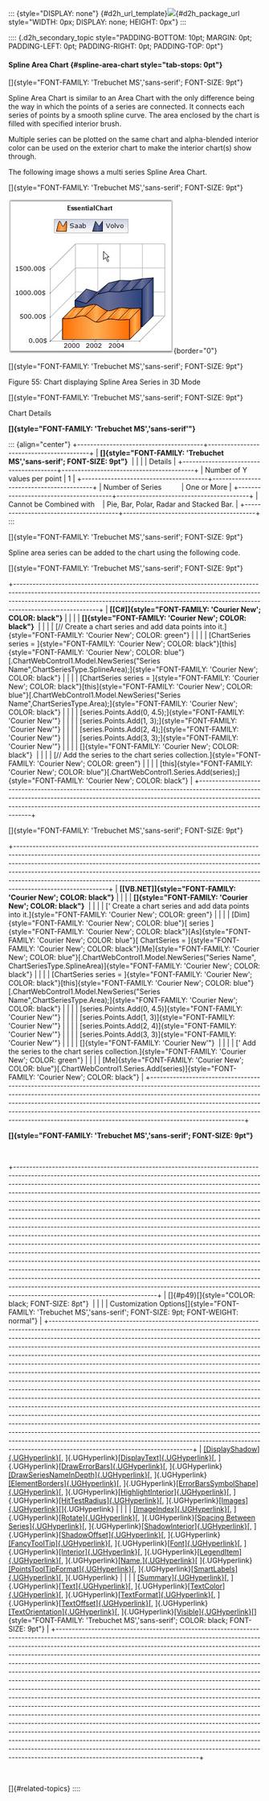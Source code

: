 ::: {style="DISPLAY: none"}
[](ms-xhelp:///?Id=d2h_url_template){#d2h_url_template}![](!package_url!){#d2h_package_url style="WIDTH: 0px; DISPLAY: none; HEIGHT: 0px"}
:::

:::: {.d2h_secondary_topic style="PADDING-BOTTOM: 10pt; MARGIN: 0pt; PADDING-LEFT: 0pt; PADDING-RIGHT: 0pt; PADDING-TOP: 0pt"}
#### Spline Area Chart {#spline-area-chart style="tab-stops: 0pt"}

[]{style="FONT-FAMILY: 'Trebuchet MS','sans-serif'; FONT-SIZE: 9pt"} 

Spline Area Chart is similar to an Area Chart with the only difference being the way in which the points of a series are connected. It connects each series of points by a smooth spline curve. The area enclosed by the chart is filled with specified interior brush.

Multiple series can be plotted on the same chart and alpha-blended interior color can be used on the exterior chart to make the interior chart(s) show through.

The following image shows a multi series Spline Area Chart.

[]{style="FONT-FAMILY: 'Trebuchet MS','sans-serif'; FONT-SIZE: 9pt"} 

![](ImagesExt/image64_60.jpg){border="0"}

[]{style="FONT-FAMILY: 'Trebuchet MS','sans-serif'; FONT-SIZE: 9pt"} 

Figure 55: Chart displaying Spline Area Series in 3D Mode

[]{style="FONT-FAMILY: 'Trebuchet MS','sans-serif'; FONT-SIZE: 9pt"} 

Chart Details

**[]{style="FONT-FAMILY: 'Trebuchet MS','sans-serif'"}** 

::: {align="center"}
+---------------------------------------+-----------------------------------------+
| **[]{style="FONT-FAMILY: 'Trebuchet MS','sans-serif'; FONT-SIZE: 9pt"}**        |
|                                                                                 |
| Details                                                                         |
+---------------------------------------+-----------------------------------------+
| Number of Y values per point          | 1                                       |
+---------------------------------------+-----------------------------------------+
| Number of Series                      | One or More                             |
+---------------------------------------+-----------------------------------------+
| Cannot be Combined with               | Pie, Bar, Polar, Radar and Stacked Bar. |
+---------------------------------------+-----------------------------------------+
:::

[]{style="FONT-FAMILY: 'Trebuchet MS','sans-serif'; FONT-SIZE: 9pt"} 

Spline area series can be added to the chart using the following code.

[]{style="FONT-FAMILY: 'Trebuchet MS','sans-serif'; FONT-SIZE: 9pt"} 

+--------------------------------------------------------------------------------------------------------------------------------------------------------------------------------------------------------------------------------------------------------------------+
| **[\[C#\]]{style="FONT-FAMILY: 'Courier New'; COLOR: black"}**                                                                                                                                                                                                     |
|                                                                                                                                                                                                                                                                    |
| **[]{style="FONT-FAMILY: 'Courier New'; COLOR: black"}**                                                                                                                                                                                                           |
|                                                                                                                                                                                                                                                                    |
| [// Create a chart series and add data points into it.]{style="FONT-FAMILY: 'Courier New'; COLOR: green"}                                                                                                                                                          |
|                                                                                                                                                                                                                                                                    |
| [ChartSeries series = ]{style="FONT-FAMILY: 'Courier New'; COLOR: black"}[this]{style="FONT-FAMILY: 'Courier New'; COLOR: blue"}[.ChartWebControl1.Model.NewSeries(\"Series Name\",ChartSeriesType.SplineArea);]{style="FONT-FAMILY: 'Courier New'; COLOR: black"} |
|                                                                                                                                                                                                                                                                    |
| [ChartSeries series = ]{style="FONT-FAMILY: 'Courier New'; COLOR: black"}[this]{style="FONT-FAMILY: 'Courier New'; COLOR: blue"}[.ChartWebControl1.Model.NewSeries(\"Series Name\",ChartSeriesType.Area);]{style="FONT-FAMILY: 'Courier New'; COLOR: black"}       |
|                                                                                                                                                                                                                                                                    |
| [series.Points.Add(0, 4.5);]{style="FONT-FAMILY: 'Courier New'"}                                                                                                                                                                                                   |
|                                                                                                                                                                                                                                                                    |
| [series.Points.Add(1, 3);]{style="FONT-FAMILY: 'Courier New'"}                                                                                                                                                                                                     |
|                                                                                                                                                                                                                                                                    |
| [series.Points.Add(2, 4);]{style="FONT-FAMILY: 'Courier New'"}                                                                                                                                                                                                     |
|                                                                                                                                                                                                                                                                    |
| [series.Points.Add(3, 3);]{style="FONT-FAMILY: 'Courier New'"}                                                                                                                                                                                                     |
|                                                                                                                                                                                                                                                                    |
| []{style="FONT-FAMILY: 'Courier New'; COLOR: black"}                                                                                                                                                                                                               |
|                                                                                                                                                                                                                                                                    |
| [// Add the series to the chart series collection.]{style="FONT-FAMILY: 'Courier New'; COLOR: green"}                                                                                                                                                              |
|                                                                                                                                                                                                                                                                    |
| [this]{style="FONT-FAMILY: 'Courier New'; COLOR: blue"}[.ChartWebControl1.Series.Add(series);]{style="FONT-FAMILY: 'Courier New'; COLOR: black"}                                                                                                                   |
+--------------------------------------------------------------------------------------------------------------------------------------------------------------------------------------------------------------------------------------------------------------------+

[]{style="FONT-FAMILY: 'Trebuchet MS','sans-serif'; FONT-SIZE: 9pt"} 

+-----------------------------------------------------------------------------------------------------------------------------------------------------------------------------------------------------------------------------------------------------------------------------------------------------------------------------------------------------------------------------------------------------------------------------------+
| **[\[VB.NET\]]{style="FONT-FAMILY: 'Courier New'; COLOR: black"}**                                                                                                                                                                                                                                                                                                                                                                |
|                                                                                                                                                                                                                                                                                                                                                                                                                                   |
| **[]{style="FONT-FAMILY: 'Courier New'; COLOR: black"}**                                                                                                                                                                                                                                                                                                                                                                          |
|                                                                                                                                                                                                                                                                                                                                                                                                                                   |
| [\' Create a chart series and add data points into it.]{style="FONT-FAMILY: 'Courier New'; COLOR: green"}                                                                                                                                                                                                                                                                                                                         |
|                                                                                                                                                                                                                                                                                                                                                                                                                                   |
| [Dim]{style="FONT-FAMILY: 'Courier New'; COLOR: blue"}[ series ]{style="FONT-FAMILY: 'Courier New'; COLOR: black"}[As]{style="FONT-FAMILY: 'Courier New'; COLOR: blue"}[ ChartSeries = ]{style="FONT-FAMILY: 'Courier New'; COLOR: black"}[Me]{style="FONT-FAMILY: 'Courier New'; COLOR: blue"}[.ChartWebControl1.Model.NewSeries(\"Series Name\", ChartSeriesType.SplineArea)]{style="FONT-FAMILY: 'Courier New'; COLOR: black"} |
|                                                                                                                                                                                                                                                                                                                                                                                                                                   |
| [ChartSeries series = ]{style="FONT-FAMILY: 'Courier New'; COLOR: black"}[this]{style="FONT-FAMILY: 'Courier New'; COLOR: blue"}[.ChartWebControl1.Model.NewSeries(\"Series Name\",ChartSeriesType.Area);]{style="FONT-FAMILY: 'Courier New'; COLOR: black"}                                                                                                                                                                      |
|                                                                                                                                                                                                                                                                                                                                                                                                                                   |
| [series.Points.Add(0, 4.5)]{style="FONT-FAMILY: 'Courier New'"}                                                                                                                                                                                                                                                                                                                                                                   |
|                                                                                                                                                                                                                                                                                                                                                                                                                                   |
| [series.Points.Add(1, 3)]{style="FONT-FAMILY: 'Courier New'"}                                                                                                                                                                                                                                                                                                                                                                     |
|                                                                                                                                                                                                                                                                                                                                                                                                                                   |
| [series.Points.Add(2, 4)]{style="FONT-FAMILY: 'Courier New'"}                                                                                                                                                                                                                                                                                                                                                                     |
|                                                                                                                                                                                                                                                                                                                                                                                                                                   |
| [series.Points.Add(3, 3)]{style="FONT-FAMILY: 'Courier New'"}                                                                                                                                                                                                                                                                                                                                                                     |
|                                                                                                                                                                                                                                                                                                                                                                                                                                   |
| []{style="FONT-FAMILY: 'Courier New'"}                                                                                                                                                                                                                                                                                                                                                                                            |
|                                                                                                                                                                                                                                                                                                                                                                                                                                   |
| [\' Add the series to the chart series collection.]{style="FONT-FAMILY: 'Courier New'; COLOR: green"}                                                                                                                                                                                                                                                                                                                             |
|                                                                                                                                                                                                                                                                                                                                                                                                                                   |
| [Me]{style="FONT-FAMILY: 'Courier New'; COLOR: blue"}[.ChartWebControl1.Series.Add(series)]{style="FONT-FAMILY: 'Courier New'; COLOR: black"}                                                                                                                                                                                                                                                                                     |
+-----------------------------------------------------------------------------------------------------------------------------------------------------------------------------------------------------------------------------------------------------------------------------------------------------------------------------------------------------------------------------------------------------------------------------------+

**[]{style="FONT-FAMILY: 'Trebuchet MS','sans-serif'; FONT-SIZE: 9pt"}** 

 

+--------------------------------------------------------------------------------------------------------------------------------------------------------------------------------------------------------------------------------------------------------------------------------------------------------------------------------------------------------------------------------------------------------------------------------------------------------------------------------------------------------------------------------------------------------------------------------------------------------------------------------------------------------------------------------------------------------------------------------------------------------------------------------------------------------------------------------------------------------------------------------------------------------------------------------------------------------------------------------------------------------------------------------------------------------------------------------------------------------------------------------------------------------------------------------------------------------------------------------------------------------------+
| []{#p49}[]{style="COLOR: black; FONT-SIZE: 8pt"}                                                                                                                                                                                                                                                                                                                                                                                                                                                                                                                                                                                                                                                                                                                                                                                                                                                                                                                                                                                                                                                                                                                                                                                                             |
|                                                                                                                                                                                                                                                                                                                                                                                                                                                                                                                                                                                                                                                                                                                                                                                                                                                                                                                                                                                                                                                                                                                                                                                                                                                              |
| Customization Options[]{style="FONT-FAMILY: 'Trebuchet MS','sans-serif'; FONT-SIZE: 9pt; FONT-WEIGHT: normal"}                                                                                                                                                                                                                                                                                                                                                                                                                                                                                                                                                                                                                                                                                                                                                                                                                                                                                                                                                                                                                                                                                                                                               |
+--------------------------------------------------------------------------------------------------------------------------------------------------------------------------------------------------------------------------------------------------------------------------------------------------------------------------------------------------------------------------------------------------------------------------------------------------------------------------------------------------------------------------------------------------------------------------------------------------------------------------------------------------------------------------------------------------------------------------------------------------------------------------------------------------------------------------------------------------------------------------------------------------------------------------------------------------------------------------------------------------------------------------------------------------------------------------------------------------------------------------------------------------------------------------------------------------------------------------------------------------------------+
| [[DisplayShadow]{.UGHyperlink}](ms-xhelp:///?Id=1a482aa9-ea60-4be4-941e-64ef754bd4f2)[, ]{.UGHyperlink}[[DisplayText]{.UGHyperlink}](ms-xhelp:///?Id=014a8c51-676e-4236-8433-da32c839e593)[, ]{.UGHyperlink}[[DrawErrorBars]{.UGHyperlink}](ms-xhelp:///?Id=014a8c51-676e-4236-8433-da32c839e593)[, ]{.UGHyperlink}[[DrawSeriesNameInDepth]{.UGHyperlink}](ms-xhelp:///?Id=1a482aa9-ea60-4be4-941e-64ef754bd4f2)[, ]{.UGHyperlink}[[ElementBorders]{.UGHyperlink}](ms-xhelp:///?Id=a39875fc-a5f4-4f99-b57b-bb29b6158569)[, ]{.UGHyperlink}[[ErrorBarsSymbolShape]{.UGHyperlink}](ms-xhelp:///?Id=3a8c90d1-1f38-4064-8f29-b1c63b9f1a07)[, ]{.UGHyperlink}[[HighlightInterior]{.UGHyperlink}](ms-xhelp:///?Id=9eef4133-7da3-4c17-a048-f5288af76744)[, ]{.UGHyperlink}[[HitTestRadius]{.UGHyperlink}](ms-xhelp:///?Id=137e357f-58c1-463b-9fb1-c42a058a7844)[, ]{.UGHyperlink}[[Images]{.UGHyperlink}](ms-xhelp:///?Id=a7967f1f-f6da-4b09-ac65-84ba40aa705d)[]{.UGHyperlink}                                                                                                                                                                                                                                                                                     |
|                                                                                                                                                                                                                                                                                                                                                                                                                                                                                                                                                                                                                                                                                                                                                                                                                                                                                                                                                                                                                                                                                                                                                                                                                                                              |
| [[ImageIndex]{.UGHyperlink}](ms-xhelp:///?Id=30e03545-af78-4c8c-aadd-9753e3037808)[, ]{.UGHyperlink}[[Rotate]{.UGHyperlink}](ms-xhelp:///?Id=30e03545-af78-4c8c-aadd-9753e3037808)[, ]{.UGHyperlink}[[Spacing Between Series]{.UGHyperlink}](ms-xhelp:///?Id=093429c9-48c8-4f52-bf23-3634a6a0b37a)[, ]{.UGHyperlink}[[ShadowInterior]{.UGHyperlink}](ms-xhelp:///?Id=da44df0c-5394-4507-b35e-39b9ce35e640)[, ]{.UGHyperlink}[[ShadowOffset]{.UGHyperlink}](ms-xhelp:///?Id=9eef4133-7da3-4c17-a048-f5288af76744)[, ]{.UGHyperlink}[[FancyToolTip]{.UGHyperlink}](ms-xhelp:///?Id=9eef4133-7da3-4c17-a048-f5288af76744)[, ]{.UGHyperlink}[[Font]{.UGHyperlink}](ms-xhelp:///?Id=b4361f7a-f7cb-49af-98cd-83230081a4f3)[, ]{.UGHyperlink}[[Interior]{.UGHyperlink}](ms-xhelp:///?Id=ab9a9e48-c15a-40e4-a3ee-8b0cad454b81)[, ]{.UGHyperlink}[[LegendItem]{.UGHyperlink}](ms-xhelp:///?Id=3f10ecca-5e37-4fe6-9e95-6340ccaff9bb)[, ]{.UGHyperlink}[[Name,]{.UGHyperlink}](ms-xhelp:///?Id=ab9a9e48-c15a-40e4-a3ee-8b0cad454b81)[ ]{.UGHyperlink}[[PointsToolTipFormat]{.UGHyperlink}](ms-xhelp:///?Id=3f10ecca-5e37-4fe6-9e95-6340ccaff9bb)[, ]{.UGHyperlink}[[SmartLabels]{.UGHyperlink}](ms-xhelp:///?Id=b4361f7a-f7cb-49af-98cd-83230081a4f3)[, ]{.UGHyperlink} |
|                                                                                                                                                                                                                                                                                                                                                                                                                                                                                                                                                                                                                                                                                                                                                                                                                                                                                                                                                                                                                                                                                                                                                                                                                                                              |
| [[Summary]{.UGHyperlink}](ms-xhelp:///?Id=5d1d7bac-b474-45bc-a5e0-868ecf74a7d7)[, ]{.UGHyperlink}[[Text]{.UGHyperlink}](ms-xhelp:///?Id=3df34054-b133-4df3-9e37-5adcb6199a00)[, ]{.UGHyperlink}[[TextColor]{.UGHyperlink}](ms-xhelp:///?Id=32fe1a32-0b03-4fc6-a52f-a2ef70d33820)[, ]{.UGHyperlink}[[TextFormat]{.UGHyperlink}](ms-xhelp:///?Id=cf73910b-fb0c-4422-a44b-698101587853)[, ]{.UGHyperlink}[[TextOffset]{.UGHyperlink}](ms-xhelp:///?Id=a517aad9-65f4-4d00-bda4-f9dd1a373865)[, ]{.UGHyperlink}[[TextOrientation]{.UGHyperlink}](ms-xhelp:///?Id=cf73910b-fb0c-4422-a44b-698101587853)[, ]{.UGHyperlink}[[Visible]{.UGHyperlink}](ms-xhelp:///?Id=a517aad9-65f4-4d00-bda4-f9dd1a373865)[]{style="FONT-FAMILY: 'Trebuchet MS','sans-serif'; COLOR: black; FONT-SIZE: 9pt"}                                                                                                                                                                                                                                                                                                                                                                                                                                                                         |
+--------------------------------------------------------------------------------------------------------------------------------------------------------------------------------------------------------------------------------------------------------------------------------------------------------------------------------------------------------------------------------------------------------------------------------------------------------------------------------------------------------------------------------------------------------------------------------------------------------------------------------------------------------------------------------------------------------------------------------------------------------------------------------------------------------------------------------------------------------------------------------------------------------------------------------------------------------------------------------------------------------------------------------------------------------------------------------------------------------------------------------------------------------------------------------------------------------------------------------------------------------------+

 

[]{#related-topics}
::::
